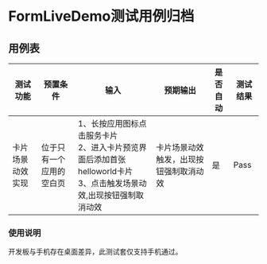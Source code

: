 # FormLiveDemo测试用例归档

## 用例表

| 测试功能     | 预置条件         | 输入                                                                  | 预期输出               |是否自动|测试结果|
|----------|--------------|---------------------------------------------------------------------|--------------------|--------------------------------|--------------------------------|
| 卡片场景动效实现 | 位于只有一个应用的空白页 | 1、长按应用图标点击服务卡片<br/>2、进入卡片预览界面后添加首张helloworld卡片<br/>3、点击触发场景动效,出现按钮强制取消动效	 | 卡片场景动效触发，出现按钮强制取消动效<br/> |是|Pass|

### 使用说明

开发板与手机存在桌面差异，此测试套仅支持手机通过。